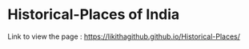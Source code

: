 # Historical-Places of India 
Link to view the page : https://likithagithub.github.io/Historical-Places/
